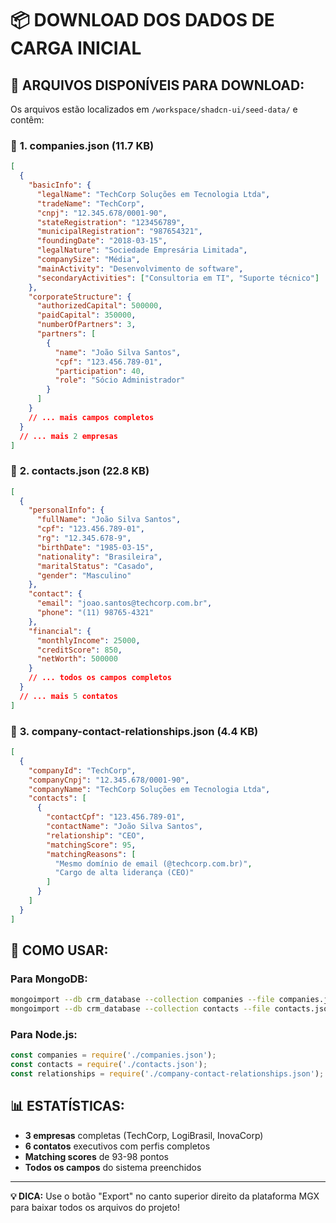 # 📦 DOWNLOAD DOS DADOS DE CARGA INICIAL

## 🎯 **ARQUIVOS DISPONÍVEIS PARA DOWNLOAD:**

Os arquivos estão localizados em `/workspace/shadcn-ui/seed-data/` e contêm:

### 📄 **1. companies.json** (11.7 KB)
```json
[
  {
    "basicInfo": {
      "legalName": "TechCorp Soluções em Tecnologia Ltda",
      "tradeName": "TechCorp",
      "cnpj": "12.345.678/0001-90",
      "stateRegistration": "123456789",
      "municipalRegistration": "987654321",
      "foundingDate": "2018-03-15",
      "legalNature": "Sociedade Empresária Limitada",
      "companySize": "Média",
      "mainActivity": "Desenvolvimento de software",
      "secondaryActivities": ["Consultoria em TI", "Suporte técnico"]
    },
    "corporateStructure": {
      "authorizedCapital": 500000,
      "paidCapital": 350000,
      "numberOfPartners": 3,
      "partners": [
        {
          "name": "João Silva Santos",
          "cpf": "123.456.789-01",
          "participation": 40,
          "role": "Sócio Administrador"
        }
      ]
    }
    // ... mais campos completos
  }
  // ... mais 2 empresas
]
```

### 👥 **2. contacts.json** (22.8 KB)
```json
[
  {
    "personalInfo": {
      "fullName": "João Silva Santos",
      "cpf": "123.456.789-01",
      "rg": "12.345.678-9",
      "birthDate": "1985-03-15",
      "nationality": "Brasileira",
      "maritalStatus": "Casado",
      "gender": "Masculino"
    },
    "contact": {
      "email": "joao.santos@techcorp.com.br",
      "phone": "(11) 98765-4321"
    },
    "financial": {
      "monthlyIncome": 25000,
      "creditScore": 850,
      "netWorth": 500000
    }
    // ... todos os campos completos
  }
  // ... mais 5 contatos
]
```

### 🔗 **3. company-contact-relationships.json** (4.4 KB)
```json
[
  {
    "companyId": "TechCorp",
    "companyCnpj": "12.345.678/0001-90",
    "companyName": "TechCorp Soluções em Tecnologia Ltda",
    "contacts": [
      {
        "contactCpf": "123.456.789-01",
        "contactName": "João Silva Santos",
        "relationship": "CEO",
        "matchingScore": 95,
        "matchingReasons": [
          "Mesmo domínio de email (@techcorp.com.br)",
          "Cargo de alta liderança (CEO)"
        ]
      }
    ]
  }
]
```

## 🚀 **COMO USAR:**

### **Para MongoDB:**
```bash
mongoimport --db crm_database --collection companies --file companies.json --jsonArray
mongoimport --db crm_database --collection contacts --file contacts.json --jsonArray
```

### **Para Node.js:**
```javascript
const companies = require('./companies.json');
const contacts = require('./contacts.json');
const relationships = require('./company-contact-relationships.json');
```

## 📊 **ESTATÍSTICAS:**
- **3 empresas** completas (TechCorp, LogiBrasil, InovaCorp)
- **6 contatos** executivos com perfis completos
- **Matching scores** de 93-98 pontos
- **Todos os campos** do sistema preenchidos

---

**💡 DICA:** Use o botão "Export" no canto superior direito da plataforma MGX para baixar todos os arquivos do projeto!